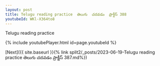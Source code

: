 ```yaml
---
layout: post
title: Telugu reading practice  తెలుగు  చదవడం  ప్రాక్టీస్ 388
youtubeId: WKl-X364to8
---
```

 
 
Telugu reading practice
 
 
 
 
 


{% include youtubePlayer.html id=page.youtubeId %}
 
[Next]({{ site.baseurl }}{% link  split2/_posts/2023-06-19-Telugu reading practice  తెలుగు  చదవడం  ప్రాక్టీస్ 387.md%})
 

